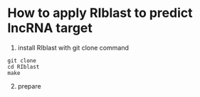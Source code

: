 # How to apply RIblast to predict lncRNA target 

1. install RIblast with git clone command
```
git clone 
cd RIblast
make 
```
2. prepare
